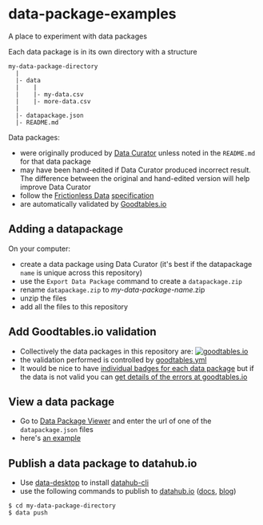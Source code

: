 # data-package-examples

A place to experiment with data packages

Each data package is in its own directory with a structure

```
my-data-package-directory
  |
  |- data
  |    |
  |    |- my-data.csv
  |    |- more-data.csv
  |
  |- datapackage.json
  |- README.md

```

Data packages:

- were originally produced by [Data Curator](https://github.com/ODIQueensland/data-curator) unless noted in the `README.md` for that data package
- may have been hand-edited if Data Curator produced incorrect result. The difference between the original and hand-edited version will help improve Data Curator
- follow the [Frictionless Data](http://frictionlessdata.io) [specification](http://frictionlessdata.io/specs/)
- are automatically validated by [Goodtables.io](http://goodtables.io)

## Adding a datapackage

On your computer:

- create a data package using Data Curator (it's best if the datapackage `name` is unique across this repository)
- use the `Export Data Package` command to create a `datapackage.zip`
- rename `datapackage.zip` to *my-data-package-name*.zip
- unzip the files
- add all the files to this repository

## Add Goodtables.io validation

- Collectively the data packages in this repository are: [![goodtables.io](https://goodtables.io/badge/github/Stephen-Gates/data-package-examples.svg)](https://goodtables.io/github/Stephen-Gates/data-package-examples)
- the validation performed is controlled by [goodtables.yml](https://github.com/Stephen-Gates/data-package-examples/blob/master/goodtables.yml)
- It would be nice to have [individual badges for each data package](https://github.com/Stephen-Gates/data-package-examples/issues/1) but if the data is not valid you can [get details of the errors at goodtables.io](https://goodtables.io/github/Stephen-Gates/data-package-examples)

## View a data package

- Go to [Data Package Viewer](http://data.okfn.org/tools/view) and enter the url of one of the `datapackage.json` files
- here's [an example](http://data.okfn.org/tools/view?url=https%3A%2F%2Fraw.githubusercontent.com%2FStephen-Gates%2Fdata-package-examples%2Fmaster%2Faustralian-open-data-portals%2Fdatapackage.json)

## Publish a data package to datahub.io

- Use [data-desktop](https://github.com/datahq/data-desktop/releases) to install [datahub-cli](https://github.com/datahq/datahub-cli)
- use the following commands to publish to [datahub.io](http://datahub.io) ([docs](http://datahub.io/docs), [blog](http://datahub.io/blog))

```
$ cd my-data-package-directory
$ data push
```
